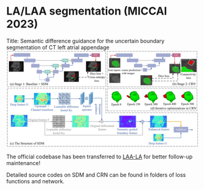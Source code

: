 # LA/LAA segmentation (MICCAI 2023)
Title: Semantic difference guidance for the uncertain boundary segmentation of CT left atrial appendage
![image](https://github.com/EndoluminalSurgicalVision-IMR/LA-LAA-segmentation/blob/main/network.png)

The official codebase has been transferred to [LAA-LA](https://github.com/AlexYouXin/LA-LAA-segmentation) for better follow-up maintenance!

Detailed source codes on SDM and CRN can be found in folders of loss functions and network.
